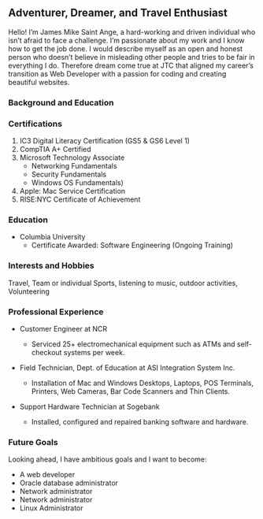 
## **Adventurer, Dreamer, and Travel Enthusiast**
Hello! I’m James Mike Saint Ange, a hard-working and driven individual who isn’t afraid to face a challenge. I’m passionate about my work and I know how to get the job done. I would describe myself as an open and honest person who doesn’t believe in misleading other people and tries to be fair in everything I do. Therefore dream come true at JTC that aligned my career’s transition as Web Developer with a passion for coding and creating beautiful websites.
 
### **Background and Education**

### **Certifications**
1. IC3 Digital Literacy Certification (GS5 & GS6 Level 1)
2. CompTIA A+ Certified
3. Microsoft Technology Associate
     * Networking Fundamentals
     * Security Fundamentals
     * Windows OS Fundamentals)</li>
4. Apple: Mac Service Certification
5. RISE:NYC Certificate of Achievement

### **Education**

* Columbia University				
	* Certificate Awarded: Software Engineering (Ongoing Training)

### **Interests and Hobbies**
Travel, Team or individual Sports, listening to music, outdoor activities, Volunteering

### **Professional Experience**
* Customer Engineer at NCR
  	* Serviced 25+ electromechanical equipment such as ATMs and self-checkout systems per week.
    
* Field Technician, Dept. of Education at ASI Integration System Inc.					 	   
	* Installation of Mac and Windows Desktops, Laptops, POS Terminals, Printers, Web Cameras, Bar Code Scanners and Thin Clients. 

* Support Hardware Technician at Sogebank									  
	* Installed, configured and repaired banking software and hardware. 
    
### **Future Goals**
Looking ahead, I have ambitious goals and I want to become:
* A web developer
* Oracle database administrator
* Network administrator
* Network administrator
* Linux Administrator
  



